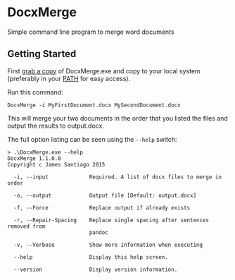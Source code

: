 # DocxMerge
Simple command line program to merge word documents

## Getting Started

First [grab a copy](https://github.com/jamessantiago/DocxMerge/releases) of DocxMerge.exe and copy to your local system (preferably in your [PATH](https://en.wikipedia.org/wiki/PATH_%28variable%29) for easy access).

Run this command:

    DocxMerge -i MyFirstDocument.docx MySecondDocument.docx

This will merge your two documents in the order that you listed the files and output the results to output.docx.

The full option listing can be seen using the `--help` switch:

    > .\DocxMerge.exe --help
    DocxMerge 1.1.0.0
    Copyright c James Santiago 2015

      -i, --input             Required. A list of docx files to merge in order

      -o, --output            Output file [Default: output.docx]

      -f, --Force             Replace output if already exists

      -r, --Repair-Spacing    Replace single spacing after sentences removed from
                              pandoc

      -v, --Verbose           Show more information when executing

      --help                  Display this help screen.

      --version               Display version information.
